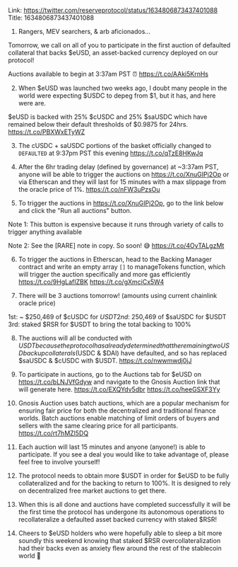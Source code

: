 Link:  https://twitter.com/reserveprotocol/status/1634806873437401088
Title: 1634806873437401088

1) Rangers, MEV searchers, &amp; arb aficionados...

Tomorrow, we call on all of you to participate in the first auction of defaulted collateral that backs $eUSD, an asset-backed currency deployed on our protocol!

Auctions available to begin at 3:37am PST ⏰ https://t.co/AAki5KrnHs

2) When $eUSD was launched two weeks ago, I doubt many people in the world were expecting $USDC to depeg from $1, but it has, and here were are.

$eUSD is backed with 25% $cUSDC and 25% $saUSDC which have remained below their default thresholds of $0.9875 for 24hrs. https://t.co/PBXWxETyWZ

3) The cUSDC + saUSDC portions of the basket officially changed to `DEFAULTED` at 9:37pm PST this evening https://t.co/qTzE8HKwJq

4) After the 6hr trading delay (defined by governance) at ~3:37am PST, anyone will be able to trigger the auctions on https://t.co/XnuGIPj2Op or via Etherscan and they will last for 15 minutes with a max slippage from the oracle price of 1%. https://t.co/nFW3uPzsOu

5) To trigger the auctions in https://t.co/XnuGIPj2Op, go to the link below and click the "Run all auctions" button.

Note 1: This button is expensive because it runs through variety of calls to trigger anything available

Note 2: See the [RARE] note in copy. So soon! 😅 https://t.co/4OyTALgzMt

6) To trigger the auctions in Etherscan, head to the Backing Manager contract and write an empty array `[]` to  manageTokens function, which will trigger the auction specifically and more gas efficiently
https://t.co/9HgLafIZBK https://t.co/gXmciCx5W4

7) There will be 3 auctions tomorrow! (amounts using current chainlink oracle price)

1st: ~ $250,469 of $cUSDC for $USDT
2nd: ~$250,469 of $saUSDC for $USDT
3rd: staked $RSR for $USDT to bring the total backing to 100%

8) The auctions will all be conducted with $USDT because the protocol has already determined that the remaining two USD backup collaterals ($USDC &amp; $DAI) have defaulted, and so has replaced $saUSDC &amp; $cUSDC with $USDT. https://t.co/nwwmwdj0jJ

9) To participate in auctions, go to the Auctions tab for $eUSD on https://t.co/bLNJVfGdyw and navigate to the Gnosis Auction link that will generate here.
https://t.co/EXQYdv5dbr https://t.co/heeGSXF3Yy

10) Gnosis Auction uses batch auctions, which are a popular mechanism for ensuring fair price for both the decentralized and traditional finance worlds. Batch auctions enable matching of limit orders of buyers and sellers with the same clearing price for all participants. https://t.co/rt7hMZl5DQ

11) Each auction will last 15 minutes and anyone (anyone!) is able to participate. If you see a deal you would like to take advantage of, please feel free to involve yourself!

12) The protocol needs to obtain more $USDT in order for $eUSD to be fully collateralized and for the backing to return to 100%. It is designed to rely on decentralized free market auctions to get there.

13) When this is all done and auctions have completed successfully it will be the first time the protocol has undergone its autonomous operations to recollateralize a defaulted asset backed currency with staked $RSR!

14) Cheers to $eUSD holders who were hopefully able to sleep a bit more soundly this weekend knowing that staked $RSR overcollateralization had their backs even as anxiety flew around the rest of the stablecoin world 🥂